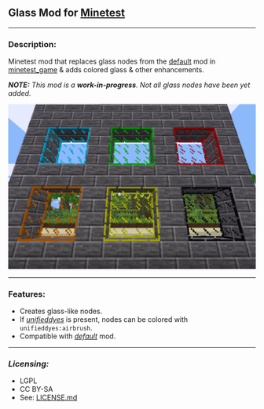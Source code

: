 ## Glass Mod for [Minetest][]


---
### **Description:**

Minetest mod that replaces glass nodes from the [default][] mod in [minetest_game][] & adds colored glass & other enhancements.

***NOTE:*** *This mod is a **work-in-progress**. Not all glass nodes have been yet added.*

![Screenshot](screenshot.png)

---
### **Features:**

- Creates glass-like nodes.
- If *[unifieddyes][]* is present, nodes can be colored with `unifieddyes:airbrush`.
- Compatible with *[default][]* mod.


---
### ***Licensing:***

- LGPL
- CC BY-SA
- See: [LICENSE.md](LICENSE.md)



[Minetest]: http://www.minetest.net/
[node coloring]: https://github.com/minetest/minetest/pull/4986

[default]: https://github.com/minetest/minetest_game/blob/master/mods/default
[minetest_game]: https://github.com/minetest/minetest_game
[unifieddyes]: https://forum.minetest.net/viewtopic.php?t=2178
